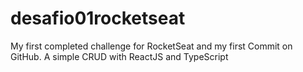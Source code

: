 # desafio01rocketseat
My first completed challenge for RocketSeat and my first Commit on GitHub. 
A simple CRUD with ReactJS and TypeScript
